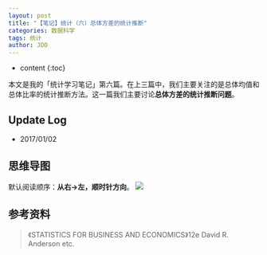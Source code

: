 ```yaml
---
layout: post
title: "【笔记】统计（六）总体方差的统计推断"
categories: 数据科学
tags: 统计
author: JDO
---
```


* content
{:toc}

本文是我的「统计学习笔记」第六篇。在上三篇中，我们主要关注的是总体均值和总体比率的统计推断方法。这一篇我们主要讨论**总体方差的统计推断问题**。




## Update Log
- 2017/01/02

## 思维导图
默认阅读顺序：**从右→左，顺时针方向**。
![](https://raw.githubusercontent.com/woaielf/woaielf.github.io/master/_posts/Pic/1701/170102-1.png)


## 参考资料
> 《STATISTICS FOR BUSINESS AND ECONOMICS》12e David R. Anderson etc.

